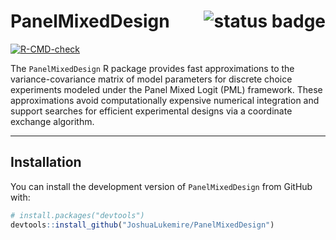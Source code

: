 
# PanelMixedDesign <img src="https://img.shields.io/badge/status-dev-yellow" alt="status badge" align="right"/>

<!-- badges: start -->

[![R-CMD-check](https://github.com/JoshuaLukemire/PanelMixedDesign/actions/workflows/R-CMD-check.yaml/badge.svg)](https://github.com/JoshuaLukemire/PanelMixedDesign/actions)
<!-- badges: end -->

The `PanelMixedDesign` R package provides fast approximations to the
variance-covariance matrix of model parameters for discrete choice
experiments modeled under the Panel Mixed Logit (PML) framework. These
approximations avoid computationally expensive numerical integration and
support searches for efficient experimental designs via a coordinate
exchange algorithm.

------------------------------------------------------------------------

## Installation

You can install the development version of `PanelMixedDesign` from
GitHub with:

``` r
# install.packages("devtools")
devtools::install_github("JoshuaLukemire/PanelMixedDesign")
```
